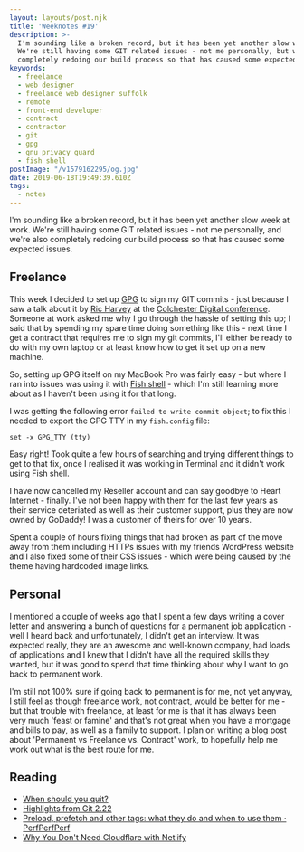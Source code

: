```yaml
---
layout: layouts/post.njk
title: 'Weeknotes #19'
description: >-
  I'm sounding like a broken record, but it has been yet another slow week.
  We're still having some GIT related issues - not me personally, but we're also
  completely redoing our build process so that has caused some expected issues.
keywords:
  - freelance
  - web designer
  - freelance web designer suffolk
  - remote
  - front-end developer
  - contract
  - contractor
  - git
  - gpg
  - gnu privacy guard
  - fish shell
postImage: "/v1579162295/og.jpg"
date: 2019-06-18T19:49:39.610Z
tags:
  - notes
---
```

I'm sounding like a broken record, but it has been yet another slow week at work. We're still having some GIT related issues - not me personally, and we're also completely redoing our build process so that has caused some expected issues.

## Freelance
This week I decided to set up [GPG](https://gnupg.org/ "Gnu Privary Guard") to sign my GIT commits - just because I saw a talk about it by [Ric Harvey](https://twitter.com/ric__harvey "Ric Harvey on Twitter") at the [Colchester Digital conference](https://colchesterdigital.org.uk/conference/ "Colchester Digital Conference"). Someone at work asked me why I go through the hassle of setting this up; I said that by spending my spare time doing something like this - next time I get a contract that requires me to sign my git commits, I'll either be ready to do with my own laptop or at least know how to get it set up on a new machine.

So, setting up GPG itself on my MacBook Pro was fairly easy - but where I ran into issues was using it with [Fish shell](https://fishshell.com/ "Fish Shell") - which I'm still learning more about as I haven't been using it for that long.

I was getting the following error ```failed to write commit object```; to fix this I needed to export the GPG TTY  in my ```fish.config``` file:

```set -x GPG_TTY (tty)```

Easy right! Took quite a few hours of searching and trying different things to get to that fix, once I realised it was working in Terminal and it didn't work using Fish shell.

I have now cancelled my Reseller account and can say goodbye to Heart Internet - finally. I've not been happy with them for the last few years as their service deteriated as well as their customer support, plus they are now owned by GoDaddy! I was a customer of theirs for over 10 years.

Spent a couple of hours fixing things that had broken as part of the move away from them including HTTPs issues with my friends WordPress website and I also fixed some of their CSS issues - which were being caused by the theme having hardcoded image links.


## Personal
I mentioned a couple of weeks ago that I spent a few days writing a cover letter and answering a bunch of questions for a permanent job application - well I heard back and unfortunately, I didn't get an interview. It was expected really, they are an awesome and well-known company, had loads of applications and I knew that I didn't have all the required skills they wanted, but it was good to spend that time thinking about why I want to go back to permanent work.

I'm still not 100% sure if going back to permanent is for me, not yet anyway, I still feel as though freelance work, not contract, would be better for me - but that trouble with freelance, at least for me is that it has always been very much 'feast or famine' and that's not great when you have a mortgage and bills to pay, as well as a family to support. I plan on writing a blog post about 'Permanent vs Freelance vs. Contract' work, to hopefully help me work out what is the best route for me.

## Reading
- [When should you quit?](https://justinjackson.ca/quit "When should you quit?")
- [Highlights from Git 2.22](https://github.blog/2019-06-07-highlights-from-git-2-22/ "Highlights from Git 2.22")
- [Preload, prefetch and other <link> tags: what they do and when to use them · PerfPerfPerf](https://3perf.com/blog/link-rels/ "Preload, prefetch and other <link> tags: what they do and when to use them · PerfPerfPerf")
- [Why You Don't Need Cloudflare with Netlify](https://www.netlify.com/blog/2017/03/28/why-you-dont-need-cloudflare-with-netlify/ "Why You Don't Need Cloudflare with Netlify")
